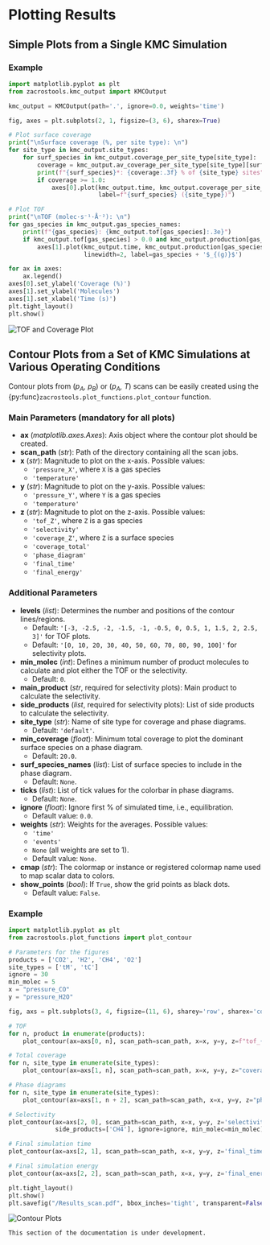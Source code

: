 # Plotting Results

## Simple Plots from a Single KMC Simulation

### Example

```python
import matplotlib.pyplot as plt
from zacrostools.kmc_output import KMCOutput

kmc_output = KMCOutput(path='.', ignore=0.0, weights='time')

fig, axes = plt.subplots(2, 1, figsize=(3, 6), sharex=True)

# Plot surface coverage
print("\nSurface coverage (%, per site type): \n")
for site_type in kmc_output.site_types:
    for surf_species in kmc_output.coverage_per_site_type[site_type]:
        coverage = kmc_output.av_coverage_per_site_type[site_type][surf_species]
        print(f"{surf_species}*: {coverage:.3f} % of {site_type} sites")
        if coverage >= 1.0:
            axes[0].plot(kmc_output.time, kmc_output.coverage_per_site_type[site_type][surf_species],
                         label=f"{surf_species} ({site_type})")

# Plot TOF
print("\nTOF (molec·s⁻¹·Å⁻²): \n")
for gas_species in kmc_output.gas_species_names:
    print(f"{gas_species}: {kmc_output.tof[gas_species]:.3e}")
    if kmc_output.tof[gas_species] > 0.0 and kmc_output.production[gas_species][-1] > 0:
        axes[1].plot(kmc_output.time, kmc_output.production[gas_species],
                     linewidth=2, label=gas_species + '$_{(g)}$')

for ax in axes:
    ax.legend()
axes[0].set_ylabel('Coverage (%)')
axes[1].set_ylabel('Molecules')
axes[1].set_xlabel('Time (s)')
plt.tight_layout()
plt.show()
```

![TOF and Coverage Plot](https://github.com/hprats/ZacrosTools/blob/main/docs/images/tof_and_coverage.png?raw=true)

## Contour Plots from a Set of KMC Simulations at Various Operating Conditions

Contour plots from (*p<sub>A</sub>, p<sub>B</sub>*) or (*p<sub>A</sub>, T*) scans can be easily created using the {py:func}`zacrostools.plot_functions.plot_contour` function.

### Main Parameters (**mandatory** for all plots)

- **ax** (*matplotlib.axes.Axes*): Axis object where the contour plot should be created.
- **scan_path** (*str*): Path of the directory containing all the scan jobs.
- **x** (*str*): Magnitude to plot on the x-axis. Possible values:
  - `'pressure_X'`, where `X` is a gas species
  - `'temperature'`
- **y** (*str*): Magnitude to plot on the y-axis. Possible values:
  - `'pressure_Y'`, where `Y` is a gas species
  - `'temperature'`
- **z** (*str*): Magnitude to plot on the z-axis. Possible values:
  - `'tof_Z'`, where `Z` is a gas species
  - `'selectivity'`
  - `'coverage_Z'`, where `Z` is a surface species
  - `'coverage_total'`
  - `'phase_diagram'`
  - `'final_time'`
  - `'final_energy'`

### Additional Parameters

- **levels** (*list*): Determines the number and positions of the contour lines/regions.
  - Default: `'[-3, -2.5, -2, -1.5, -1, -0.5, 0, 0.5, 1, 1.5, 2, 2.5, 3]'` for TOF plots.
  - Default: `'[0, 10, 20, 30, 40, 50, 60, 70, 80, 90, 100]'` for selectivity plots.
- **min_molec** (*int*): Defines a minimum number of product molecules to calculate and plot either the TOF or the selectivity.
  - Default: `0`.
- **main_product** (*str*, required for selectivity plots): Main product to calculate the selectivity.
- **side_products** (*list*, required for selectivity plots): List of side products to calculate the selectivity.
- **site_type** (*str*): Name of site type for coverage and phase diagrams.
  - Default: `'default'`.
- **min_coverage** (*float*): Minimum total coverage to plot the dominant surface species on a phase diagram.
  - Default: `20.0`.
- **surf_species_names** (*list*): List of surface species to include in the phase diagram.
  - Default: `None`.
- **ticks** (*list*): List of tick values for the colorbar in phase diagrams.
  - Default: `None`.
- **ignore** (*float*): Ignore first % of simulated time, i.e., equilibration.
  - Default value: `0.0`.
- **weights** (*str*): Weights for the averages. Possible values:
  - `'time'`
  - `'events'`
  - `None` (all weights are set to 1).
  - Default value: `None`.
- **cmap** (*str*): The colormap or instance or registered colormap name used to map scalar data to colors.
- **show_points** (*bool*): If `True`, show the grid points as black dots.
  - Default value: `False`.

### Example

```python
import matplotlib.pyplot as plt
from zacrostools.plot_functions import plot_contour

# Parameters for the figures
products = ['CO2', 'H2', 'CH4', 'O2']
site_types = ['tM', 'tC']
ignore = 30
min_molec = 5
x = "pressure_CO"
y = "pressure_H2O"

fig, axs = plt.subplots(3, 4, figsize=(11, 6), sharey='row', sharex='col')

# TOF
for n, product in enumerate(products):
    plot_contour(ax=axs[0, n], scan_path=scan_path, x=x, y=y, z=f"tof_{product}", ignore=ignore, min_molec=min_molec)

# Total coverage
for n, site_type in enumerate(site_types):
    plot_contour(ax=axs[1, n], scan_path=scan_path, x=x, y=y, z="coverage_total", ignore=ignore, site_type=site_type)

# Phase diagrams
for n, site_type in enumerate(site_types):
    plot_contour(ax=axs[1, n + 2], scan_path=scan_path, x=x, y=y, z="phase_diagram", ignore=ignore, site_type=site_type)

# Selectivity
plot_contour(ax=axs[2, 0], scan_path=scan_path, x=x, y=y, z='selectivity', main_product='CO2',
             side_products=['CH4'], ignore=ignore, min_molec=min_molec)

# Final simulation time
plot_contour(ax=axs[2, 1], scan_path=scan_path, x=x, y=y, z='final_time')

# Final simulation energy
plot_contour(ax=axs[2, 2], scan_path=scan_path, x=x, y=y, z='final_energy')

plt.tight_layout()
plt.show()
plt.savefig("/Results_scan.pdf", bbox_inches='tight', transparent=False)
```

![Contour Plots](https://github.com/hprats/ZacrosTools/blob/main/docs/images/contour_plots.png?raw=true)

```{warning}
This section of the documentation is under development.
```
